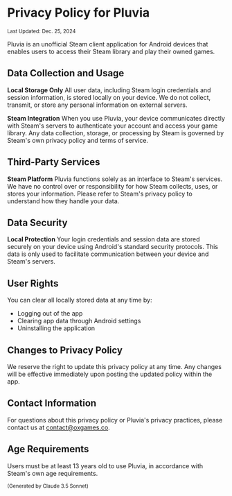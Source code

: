 # Privacy Policy for Pluvia
<sub>Last Updated: Dec. 25, 2024</sub>

Pluvia is an unofficial Steam client application for Android devices that enables users to access their Steam library and play their owned games.

## Data Collection and Usage

**Local Storage Only**
All user data, including Steam login credentials and session information, is stored locally on your device. We do not collect, transmit, or store any personal information on external servers.

**Steam Integration**
When you use Pluvia, your device communicates directly with Steam's servers to authenticate your account and access your game library. Any data collection, storage, or processing by Steam is governed by Steam's own privacy policy and terms of service.

## Third-Party Services

**Steam Platform**
Pluvia functions solely as an interface to Steam's services. We have no control over or responsibility for how Steam collects, uses, or stores your information. Please refer to Steam's privacy policy to understand how they handle your data.

## Data Security

**Local Protection**
Your login credentials and session data are stored securely on your device using Android's standard security protocols. This data is only used to facilitate communication between your device and Steam's servers.

## User Rights

You can clear all locally stored data at any time by:
- Logging out of the app
- Clearing app data through Android settings
- Uninstalling the application

## Changes to Privacy Policy

We reserve the right to update this privacy policy at any time. Any changes will be effective immediately upon posting the updated policy within the app.

## Contact Information

For questions about this privacy policy or Pluvia's privacy practices, please contact us at contact@oxgames.co.

## Age Requirements

Users must be at least 13 years old to use Pluvia, in accordance with Steam's own age requirements.

<sub>(Generated by Claude 3.5 Sonnet)</sub>